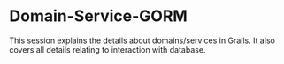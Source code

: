 Domain-Service-GORM
===================

This session explains the details about domains/services in Grails. It also covers all details relating to interaction with database.
